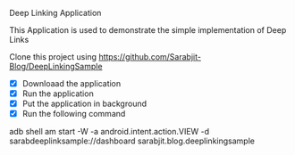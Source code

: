 Deep Linking Application

This Application is used to demonstrate the simple implementation of Deep Links

Clone this project using https://github.com/Sarabjit-Blog/DeepLinkingSample

- [x] Downloaad the application
- [x] Run the application
- [x] Put the application in background
- [x] Run the following command
 
 adb shell am start  -W -a android.intent.action.VIEW -d  sarabdeeplinksample://dashboard sarabjit.blog.deeplinkingsample 

